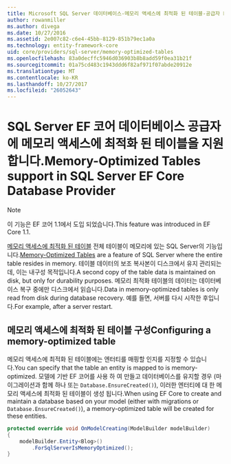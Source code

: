 ```yaml
---
title: Microsoft SQL Server 데이터베이스-메모리 액세스에 최적화 된 테이블-공급자 EF 코어
author: rowanmiller
ms.author: divega
ms.date: 10/27/2016
ms.assetid: 2e007c82-c6e4-45bb-8129-851b79ec1a0a
ms.technology: entity-framework-core
uid: core/providers/sql-server/memory-optimized-tables
ms.openlocfilehash: 83a0decffc5946d036903b8b8add59f0ea31b21f
ms.sourcegitcommit: 01a75cd483c1943ddd6f82af971f07abde20912e
ms.translationtype: MT
ms.contentlocale: ko-KR
ms.lasthandoff: 10/27/2017
ms.locfileid: "26052643"
---
```

# <a name="memory-optimized-tables-support-in-sql-server-ef-core-database-provider"></a><span data-ttu-id="d5845-102">SQL Server EF 코어 데이터베이스 공급자에 메모리 액세스에 최적화 된 테이블을 지원합니다.</span><span class="sxs-lookup"><span data-stu-id="d5845-102">Memory-Optimized Tables support in SQL Server EF Core Database Provider</span></span>

> [!NOTE]  
>
> <span data-ttu-id="d5845-103">이 기능은 EF 코어 1.1에서 도입 되었습니다.</span><span class="sxs-lookup"><span data-stu-id="d5845-103">This feature was introduced in EF Core 1.1.</span></span>

<span data-ttu-id="d5845-104">[메모리 액세스에 최적화 된 테이블](https://docs.microsoft.com/sql/relational-databases/in-memory-oltp/memory-optimized-tables) 전체 테이블이 메모리에 있는 SQL Server의 기능입니다.</span><span class="sxs-lookup"><span data-stu-id="d5845-104">[Memory-Optimized Tables](https://docs.microsoft.com/sql/relational-databases/in-memory-oltp/memory-optimized-tables) are a feature of SQL Server where the entire table resides in memory.</span></span> <span data-ttu-id="d5845-105">테이블 데이터의 보조 복사본이 디스크에서 유지 관리되는데, 이는 내구성 목적입니다.</span><span class="sxs-lookup"><span data-stu-id="d5845-105">A second copy of the table data is maintained on disk, but only for durability purposes.</span></span> <span data-ttu-id="d5845-106">메모리 최적화 테이블의 데이터는 데이터베이스 복구 중에만 디스크에서 읽습니다.</span><span class="sxs-lookup"><span data-stu-id="d5845-106">Data in memory-optimized tables is only read from disk during database recovery.</span></span> <span data-ttu-id="d5845-107">예를 들면, 서버를 다시 시작한 후입니다.</span><span class="sxs-lookup"><span data-stu-id="d5845-107">For example, after a server restart.</span></span>

## <a name="configuring-a-memory-optimized-table"></a><span data-ttu-id="d5845-108">메모리 액세스에 최적화 된 테이블 구성</span><span class="sxs-lookup"><span data-stu-id="d5845-108">Configuring a memory-optimized table</span></span>

<span data-ttu-id="d5845-109">메모리 액세스에 최적화 된 테이블에는 엔터티를 매핑할 인지를 지정할 수 있습니다.</span><span class="sxs-lookup"><span data-stu-id="d5845-109">You can specify that the table an entity is mapped to is memory-optimized.</span></span> <span data-ttu-id="d5845-110">모델에 기반 EF 코어를 사용 하 여 만들고 데이터베이스를 유지할 경우 (마이그레이션과 함께 하나 또는 `Database.EnsureCreated()`), 이러한 엔터티에 대 한 메모리 액세스에 최적화 된 테이블이 생성 됩니다.</span><span class="sxs-lookup"><span data-stu-id="d5845-110">When using EF Core to create and maintain a database based on your model (either with migrations or `Database.EnsureCreated()`), a memory-optimized table will be created for these entities.</span></span>

``` csharp
protected override void OnModelCreating(ModelBuilder modelBuilder)
{
    modelBuilder.Entity<Blog>()
        .ForSqlServerIsMemoryOptimized();
}
```
